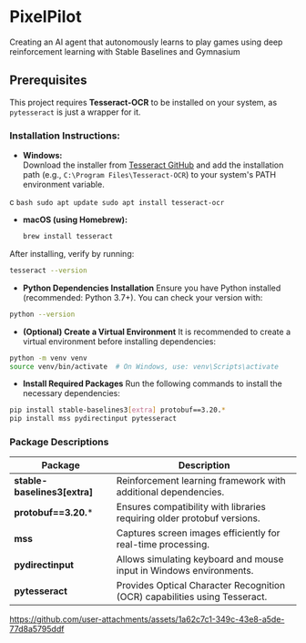 # PixelPilot
Creating an AI agent that autonomously learns to play games using deep reinforcement learning with Stable Baselines and Gymnasium


## Prerequisites  
This project requires **Tesseract-OCR** to be installed on your system, as `pytesseract` is just a wrapper for it.  

### Installation Instructions:  
- **Windows:**  
  Download the installer from [Tesseract GitHub](https://github.com/ub-mannheim/tesseract/wiki) and add the installation path (e.g., `C:\Program Files\Tesseract-OCR`) to your system's PATH environment variable.  

c 
    ```bash
    sudo apt update
    sudo apt install tesseract-ocr
    ```

- **macOS (using Homebrew):**  
    ```bash
    brew install tesseract
    ```
After installing, verify by running:  
```bash
tesseract --version
```

- **Python Dependencies Installation**
Ensure you have Python installed (recommended: Python 3.7+). You can check your version with:
```bash
python --version
```

- **(Optional) Create a Virtual Environment**
It is recommended to create a virtual environment before installing dependencies:
```bash
python -m venv venv
source venv/bin/activate  # On Windows, use: venv\Scripts\activate
```

- **Install Required Packages**
Run the following commands to install the necessary dependencies:
```bash
pip install stable-baselines3[extra] protobuf==3.20.*
pip install mss pydirectinput pytesseract
```

### **Package Descriptions**  

| Package                     | Description |
|-----------------------------|------------|
| **stable-baselines3[extra]** | Reinforcement learning framework with additional dependencies. |
| **protobuf==3.20.***        | Ensures compatibility with libraries requiring older protobuf versions. |
| **mss**                     | Captures screen images efficiently for real-time processing. |
| **pydirectinput**           | Allows simulating keyboard and mouse input in Windows environments. |
| **pytesseract**             | Provides Optical Character Recognition (OCR) capabilities using Tesseract. |



https://github.com/user-attachments/assets/1a62c7c1-349c-43e8-a5de-77d8a5795ddf


